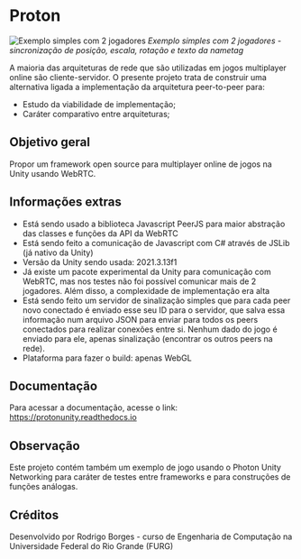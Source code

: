 # Proton

![Exemplo simples com 2 jogadores](https://media.githubusercontent.com/media/rodrigocborges/protonunity/master/Gifs/teste_2_jogadores_sem_delay.gif)
*Exemplo simples com 2 jogadores - sincronização de posição, escala, rotação e texto da nametag*

A maioria das arquiteturas de rede que são utilizadas em jogos multiplayer online são cliente-servidor. O presente projeto 
trata de construir uma alternativa ligada a implementação da arquitetura peer-to-peer para:

- Estudo da viabilidade de implementação;
- Caráter comparativo entre arquiteturas;

## Objetivo geral
Propor um framework open source para multiplayer online de jogos na Unity usando WebRTC.

## Informações extras
- Está sendo usado a biblioteca Javascript PeerJS para maior abstração das classes e funções da API da WebRTC
- Está sendo feito a comunicação de Javascript com C# através de JSLib (já nativo da Unity)
- Versão da Unity sendo usada: 2021.3.13f1
- Já existe um pacote experimental da Unity para comunicação com WebRTC, mas nos testes não foi possível comunicar mais de 2 jogadores. Além disso, a complexidade de implementação era alta
- Está sendo feito um servidor de sinalização simples que para cada peer novo conectado é enviado esse seu ID para o servidor, que salva essa informação num arquivo JSON para enviar para todos os peers conectados para realizar conexões entre si. Nenhum dado do jogo é enviado para ele, apenas sinalização (encontrar os outros peers na rede).
- Plataforma para fazer o build: apenas WebGL

## Documentação
Para acessar a documentação, acesse o link: <https://protonunity.readthedocs.io>

## Observação
Este projeto contém também um exemplo de jogo usando o Photon Unity Networking para caráter de testes entre frameworks e para construções de funções análogas.

## Créditos
Desenvolvido por Rodrigo Borges - curso de Engenharia de Computação na Universidade Federal do Rio Grande (FURG)
